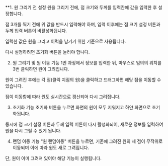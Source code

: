 **1. 원 그리기 전 설정
원을 그리기 전에, 점 크기와 두께를 입력칸에 값을 입력한 후 설정합니다.

점 3개를 찍기 전에 위 값을 반드시 입력해야 하며, 입력 이후에는
점 크기 설정 버튼과 두께 입력 버튼이 비활성화됩니다.

입력한 값은 원을 그리고 이력을 남기기 위한 기준으로 사용됩니다.

다시 설정하려면 초기화 버튼을 눌러야 합니다.

2. 원 그리기 및 원 이동 기능
1번 과정에서 정보를 입력한 뒤, 마우스로 임의의 위치를 3번 클릭하면 원이 그려집니다.

원이 그려진 후에는 각 점(클릭 지점의 원)을 클릭하고 드래그하면 해당 점을 이동할 수 있습니다.

점이 이동함에 따라 원도 실시간으로 갱신되어 다시 그려집니다.

3. 초기화 기능
초기화 버튼을 누르면 화면의 원이 모두 지워지고 하얀 화면으로 초기화됩니다.

동시에 점 크기 설정 버튼과 두께 입력 버튼이 다시 활성화되어,
새로운 정보를 입력하여 원을 다시 그릴 수 있게 됩니다.

4. 랜덤 이동 기능
"원 랜덤이동" 버튼을 누르면, 기존에 그려진 원의 세 점이 무작위로 이동되며
이에 따라 원도 새로 그려집니다.

단, 원이 이미 그려져 있어야 해당 기능이 실행됩니다.
